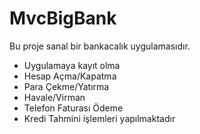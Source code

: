 # MvcBigBank
Bu proje sanal bir bankacalık uygulamasıdır.
* Uygulamaya kayıt olma
* Hesap Açma/Kapatma
* Para Çekme/Yatırma
* Havale/Virman 
* Telefon Faturası Ödeme
* Kredi Tahmini işlemleri yapılmaktadır
